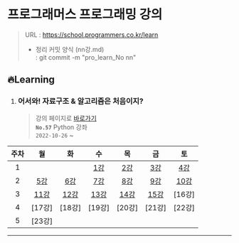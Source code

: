# 프로그래머스 **프로그래밍 강의**

> URL : https://school.programmers.co.kr/learn
>
> - 정리 커밋 양식 (nn강.md)  
>   : git commit -m "pro_learn_No nn"

## 🔥Learning

1. ### 어서와! 자료구조 & 알고리즘은 처음이지?
   > 강의 페이지로 [바로가기](https://school.programmers.co.kr/learn/courses/57)  
   > **`No.57`** Python 강좌  
   > `2022-10-26` ~

| 주차 |   월   |   화   |   수   |   목   |   금   |   토   |
| :--: | :----: | :----: | :----: | :----: | :----: | :----: |
|  1   |        |        | [1강]  | [2강]  | [3강]  | [4강]  |
|  2   | [5강]  | [6강]  | [7강]  | [8강]  | [9강]  | [10강] |
|  3   | [11강] | [12강] | [13강] | [14강] | [15강] | [16강] |
|  4   | [17강] | [18강] | [19강] | [20강] | [21강] | [22강] |
|  5   | [23강] |        |        |        |        |        |

[1강]: https://github.com/dailythm/dailythm-ryeong/tree/main/Programmers/LearnCourses/57/1강.md
[2강]: https://github.com/dailythm/dailythm-ryeong/tree/main/Programmers/LearnCourses/57/2강.md
[3강]: https://github.com/dailythm/dailythm-ryeong/tree/main/Programmers/LearnCourses/57/3강.md
[4강]: https://github.com/dailythm/dailythm-ryeong/tree/main/Programmers/LearnCourses/57/4강.md
[5강]: https://github.com/dailythm/dailythm-ryeong/tree/main/Programmers/LearnCourses/57/5강.md
[6강]: https://github.com/dailythm/dailythm-ryeong/tree/main/Programmers/LearnCourses/57/6강.md
[7강]: https://github.com/dailythm/dailythm-ryeong/tree/main/Programmers/LearnCourses/57/7강.md
[8강]: https://github.com/dailythm/dailythm-ryeong/tree/main/Programmers/LearnCourses/57/8강.md
[9강]: https://github.com/dailythm/dailythm-ryeong/tree/main/Programmers/LearnCourses/57/9강.md
[10강]: https://github.com/dailythm/dailythm-ryeong/tree/main/Programmers/LearnCourses/57/10강.md
[11강]: https://github.com/dailythm/dailythm-ryeong/tree/main/Programmers/LearnCourses/57/11강.md
[12강]: https://github.com/dailythm/dailythm-ryeong/tree/main/Programmers/LearnCourses/57/12강.md
[13강]: https://github.com/dailythm/dailythm-ryeong/tree/main/Programmers/LearnCourses/57/13강.md
[14강]: https://github.com/dailythm/dailythm-ryeong/tree/main/Programmers/LearnCourses/57/14강.md
[15강]: https://github.com/dailythm/dailythm-ryeong/tree/main/Programmers/LearnCourses/57/15강.md

<!--
[16강]: https://github.com/dailythm/dailythm-ryeong/tree/main/Programmers/LearnCourses/57/16강.md
[17강]: https://github.com/dailythm/dailythm-ryeong/tree/main/Programmers/LearnCourses/57/17강.md
[18강]: https://github.com/dailythm/dailythm-ryeong/tree/main/Programmers/LearnCourses/57/18강.md
[19강]: https://github.com/dailythm/dailythm-ryeong/tree/main/Programmers/LearnCourses/57/19강.md
[20강]: https://github.com/dailythm/dailythm-ryeong/tree/main/Programmers/LearnCourses/57/20강.md
[21강]: https://github.com/dailythm/dailythm-ryeong/tree/main/Programmers/LearnCourses/57/21강.md
[22강]: https://github.com/dailythm/dailythm-ryeong/tree/main/Programmers/LearnCourses/57/22강.md
[23강]: https://github.com/dailythm/dailythm-ryeong/tree/main/Programmers/LearnCourses/57/23강.md -->

---

<!-- ### ✅Learned -->

